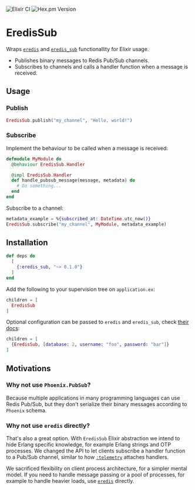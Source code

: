 ![Elixir CI](https://github.com/loopsocial/eredis_sub/actions/workflows/elixir.yml/badge.svg)
![Hex.pm Version](https://img.shields.io/hexpm/v/eredis_sub?color=blue)

# EredisSub

Wraps [`eredis`](https://hexdocs.pm/eredis/) and [`eredis_sub`](https://github.com/Nordix/eredis/blob/master/src/eredis_sub.erl) functionallity for Elixir usage.

- Publishes binary messages to Redis Pub/Sub channels.
- Subscribes to channels and calls a handler function when a message is received.

## Usage

### Publish

```elixir
EredisSub.publish("my_channel", "Hello, world!")
```

### Subscribe

Implement the behaviour to be called when a message is received:

```elixir
defmodule MyModule do
  @behaviour EredisSub.Handler

  @impl EredisSub.Handler
  def handle_pubsub_message(message, metadata) do
    # Do something...
  end
end
```

Subscribe to a channel:

```elixir
metadata_example = %{subscribed_at: DateTime.utc_now()}
EredisSub.subscribe("my_channel", MyModule, metadata_example)
```

## Installation

```elixir
def deps do
  [
    {:eredis_sub, "~> 0.1.0"}
  ]
end
```

Add the following to your supervision tree on `application.ex`:

```elixir
children = [
  EredisSub
]
```

Optional configuration can be passed to `eredis` and `eredis_sub`, check [their docs](https://hexdocs.pm/eredis/readme.html#connect-a-client-start_link-1):

```elixir
children = [
  {EredisSub, [database: 2, username: "foo", password: "bar"]}
]
```

## Motivations

### Why not use `Phoenix.PubSub`?

Because multiple applications in many programming languages can use Redis Pub/Sub,
but they don't serialize their binary messages according to `Phoenix` schema.

### Why not use `eredis` directly?

That's also a great option. With `EredisSub` Elixir abstraction we intend to hide
Erlang specific knowledge, for example Erlang strings and OTP processes. We changed
the API to let clients subscribe a handler function to a Pub/Sub channel, similar
to how [`:telemetry`](https://hexdocs.pm/telemetry/readme.html) attaches handlers.

We sacrificed flexibility on client process architecture, for a simpler mental model.
If you need to handle message passing or a pool of processes, for example to handle
heavier loads, use [`eredis`](https://hexdocs.pm/eredis/) directly.
